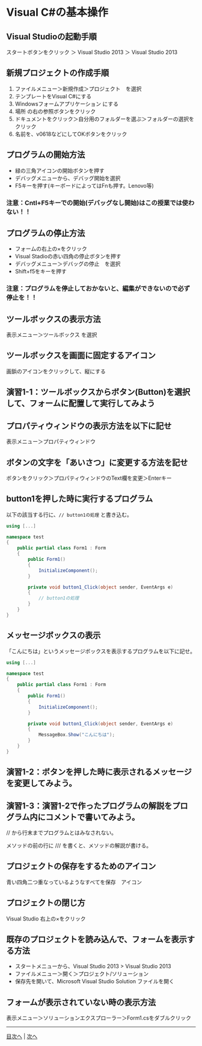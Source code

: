 # Visual C#の基本操作
## Visual Studioの起動手順
スタートボタンをクリック ＞ Visual Studio 2013 ＞ Visual Studio 2013


## 新規プロジェクトの作成手順
1.	 ファイルメニュー＞新規作成＞プロジェクト　を選択
2.	 テンプレートをVisual C#にする
3.	 Windowsフォームアプリケーション  にする
4.	 場所  の右の参照ボタンをクリック
5.	 ドキュメントをクリック＞自分用のフォルダーを選ぶ＞フォルダーの選択をクリック
6.	 名前を、v0618などにしてOKボタンをクリック

## プログラムの開始方法
- 緑の三角アイコンの開始ボタンを押す
- デバッグメニューから、デバッグ開始を選択
- F5キーを押す(キーボードによってはFnも押す。Lenovo等)

### 注意：Cntl+F5キーでの開始(デバッグなし開始)はこの授業では使わない！！

## プログラムの停止方法
- フォームの右上の×をクリック
- Visual Stadioの赤い四角の停止ボタンを押す
- デバッグメニュー＞デバッグの停止　を選択
- Shift+f5をキーを押す

### 注意：プログラムを停止しておかないと、編集ができないので必ず停止を！！

## ツールボックスの表示方法
表示メニュー＞ツールボックス  を選択


## ツールボックスを画面に固定するアイコン
画鋲のアイコンをクリックして、縦にする


## 演習1-1：ツールボックスからボタン(Button)を選択して、フォームに配置して実行してみよう



## プロパティウィンドウの表示方法を以下に記せ
表示メニュー＞プロパティウィンドウ


## ボタンの文字を「あいさつ」に変更する方法を記せ
ボタンをクリック＞プロパティウィンドウのText欄を変更＞Enterキー


## button1を押した時に実行するプログラム
以下の該当する行に、`// button1の処理` と書き込む。

```cs
using [...]

namespace test
{
    public partial class Form1 : Form
    {
        public Form1()
        {
            InitializeComponent();
        }

        private void button1_Click(object sender, EventArgs e)
        {
            // button1の処理
        }
    }
}
```

## メッセージボックスの表示
「こんにちは」というメッセージボックスを表示するプログラムを以下に記せ。

```cs
using [...]

namespace test
{
    public partial class Form1 : Form
    {
        public Form1()
        {
            InitializeComponent();
        }

        private void button1_Click(object sender, EventArgs e)
        {
            MessageBox.Show("こんにちは");
        }
    }
}
```

## 演習1-2：ボタンを押した時に表示されるメッセージを変更してみよう。



## 演習1-3：演習1-2で作ったプログラムの解説をプログラム内にコメントで書いてみよう。

// から行末までプログラムとはみなされない。

メソッドの前の行に /// を書くと、メソッドの解説が書ける。

## プロジェクトの保存をするためのアイコン

青い四角二つ重なっているようなすべてを保存　アイコン

## プロジェクトの閉じ方

Visual Studio 右上の×をクリック

## 既存のプロジェクトを読み込んで、フォームを表示する方法
- スタートメニューから、Visual Studio 2013 > Visual Studio 2013
- ファイルメニュー＞開く＞プロジェクト/ソリューション
- 保存先を開いて、Microsoft Visual Studio Solution ファイルを開く

## フォームが表示されていない時の表示方法
表示メニュー＞ソリューションエクスプローラー＞Form1.csをダブルクリック


---

[目次へ](README.md#%E7%9B%AE%E6%AC%A1) | [次へ](README.md#%E3%83%97%E3%83%AD%E3%82%B0%E3%83%A9%E3%83%9F%E3%83%B3%E3%82%B0%E3%81%AE%E8%82%9D)
